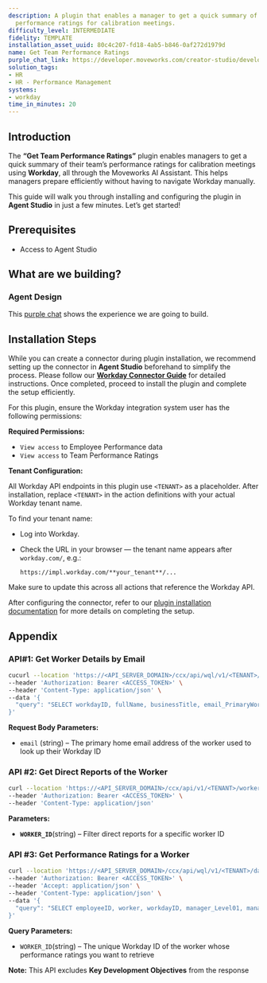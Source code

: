 ```yaml
---
description: A plugin that enables a manager to get a quick summary of their team's
  performance ratings for calibration meetings.
difficulty_level: INTERMEDIATE
fidelity: TEMPLATE
installation_asset_uuid: 80c4c207-fd18-4ab5-b846-0af272d1979d
name: Get Team Performance Ratings
purple_chat_link: https://developer.moveworks.com/creator-studio/developer-tools/purple-chat/?conversation=%7B%22startTimestamp%22%3A%2211%3A43%2BAM%22%2C%22messages%22%3A%5B%7B%22role%22%3A%22user%22%2C%22parts%22%3A%5B%7B%22richText%22%3A%22%3Cp%3ECan+you+summarize+my+team%27s+performance+ratings+and+the+key+area+of+development+for+each+of+them+for+my+upcoming+calibration+meeting%3C%2Fp%3E%22%7D%5D%7D%2C%7B%22role%22%3A%22assistant%22%2C%22parts%22%3A%5B%7B%22reasoningSteps%22%3A%5B%7B%22status%22%3A%22success%22%2C%22richText%22%3A%22%3Cp%3ERetrieves+latest+performance+ratings+and+key+development+area+for+each+team+member+from+Workday.%3C%2Fp%3E%22%7D%5D%7D%2C%7B%22richText%22%3A%22Sure%2C+gimme+a+sec+to+pull+up+the+latest+performance+ratings+and+key+objectives+for+your+team.%22%7D%5D%7D%2C%7B%22role%22%3A%22assistant%22%2C%22parts%22%3A%5B%7B%22richText%22%3A%22Here+are+the+latest+performance+ratings+and+key+development+objectives+for+your+team+members%3A%22%7D%2C%7B%22richText%22%3A%22%3Cb%3EMia+Chan%3C%2Fb%3E%3Cbr%3E%3Cb%3EPerformance+Rating%3A%3C%2Fb%3E+Exceeds+Expectations%3Cbr%3E%3Cb%3EKey+Development+Objective%3A%3C%2Fb%3E+Enhance+leadership+skills+through+mentorship+opportunities.%22%7D%2C%7B%22richText%22%3A%22%3Cb%3EJordan+Lee%3C%2Fb%3E%3Cbr%3E%3Cb%3EPerformance+Rating%3A%3C%2Fb%3E+Meets+Expectations%3Cbr%3E%3Cb%3EKey+Development+Objective%3A%3C%2Fb%3E+Develop+project+management+skills+by+leading+a+cross-functional+project.%22%7D%2C%7B%22richText%22%3A%22%3Cb%3EAlex+Kim%3C%2Fb%3E%3Cbr%3E%3Cb%3EPerformance+Rating%3A%3C%2Fb%3E+Needs+Improvement%3Cbr%3E%3Cb%3EKey+Development+Objective%3A%3C%2Fb%3E+Improve+technical+proficiency+in+data+analysis+tools.%22%7D%5D%7D%2C%7B%22role%22%3A%22assistant%22%2C%22parts%22%3A%5B%7B%22richText%22%3A%22Do+you+need+detailed+reports+for+anyone+or+further+actions%3F%22%7D%2C%7B%22buttons%22%3A%5B%7B%22style%22%3A%22filled%22%2C%22buttonText%22%3A%22Detailed+Report+for+Mia%22%7D%2C%7B%22style%22%3A%22filled%22%2C%22buttonText%22%3A%22Detailed+Report+for+Jordan%22%7D%2C%7B%22style%22%3A%22filled%22%2C%22buttonText%22%3A%22Detailed+Report+for+Alex%22%7D%2C%7B%22style%22%3A%22outlined%22%2C%22buttonText%22%3A%22All+good%2C+thanks%21%22%7D%5D%7D%5D%7D%5D%7D
solution_tags:
- HR
- HR - Performance Management
systems:
- workday
time_in_minutes: 20
---
```


## Introduction

The **“Get Team Performance Ratings”** plugin enables managers to get a quick summary of their team’s performance ratings for calibration meetings using **Workday**, all through the Moveworks AI Assistant. This helps managers prepare efficiently without having to navigate Workday manually.

This guide will walk you through installing and configuring the plugin in **Agent Studio** in just a few minutes. Let’s get started!

## **Prerequisites**

- Access to Agent Studio

## **What are we building?**

### Agent Design

This [purple chat](https://developer.moveworks.com/creator-studio/developer-tools/purple-chat?conversation=%7B%22startTimestamp%22%3A%2211%3A43%2BAM%22%2C%22messages%22%3A%5B%7B%22role%22%3A%22user%22%2C%22parts%22%3A%5B%7B%22richText%22%3A%22%3Cp%3ECan+you+summarize+my+team%27s+performance+ratings+and+the+key+area+of+development+for+each+of+them+for+my+upcoming+calibration+meeting%3C%2Fp%3E%22%7D%5D%7D%2C%7B%22role%22%3A%22assistant%22%2C%22parts%22%3A%5B%7B%22reasoningSteps%22%3A%5B%7B%22status%22%3A%22success%22%2C%22richText%22%3A%22%3Cp%3ERetrieves+latest+performance+ratings+and+key+development+area+for+each+team+member+from+Workday.%3C%2Fp%3E%22%7D%5D%7D%2C%7B%22richText%22%3A%22Sure%2C+gimme+a+sec+to+pull+up+the+latest+performance+ratings+and+key+objectives+for+your+team.%22%7D%5D%7D%2C%7B%22role%22%3A%22assistant%22%2C%22parts%22%3A%5B%7B%22richText%22%3A%22Here+are+the+latest+performance+ratings+and+key+development+objectives+for+your+team+members%3A%22%7D%2C%7B%22richText%22%3A%22%3Cb%3EMia+Chan%3C%2Fb%3E%3Cbr%3E%3Cb%3EPerformance+Rating%3A%3C%2Fb%3E+Exceeds+Expectations%3Cbr%3E%3Cb%3EKey+Development+Objective%3A%3C%2Fb%3E+Enhance+leadership+skills+through+mentorship+opportunities.%22%7D%2C%7B%22richText%22%3A%22%3Cb%3EJordan+Lee%3C%2Fb%3E%3Cbr%3E%3Cb%3EPerformance+Rating%3A%3C%2Fb%3E+Meets+Expectations%3Cbr%3E%3Cb%3EKey+Development+Objective%3A%3C%2Fb%3E+Develop+project+management+skills+by+leading+a+cross-functional+project.%22%7D%2C%7B%22richText%22%3A%22%3Cb%3EAlex+Kim%3C%2Fb%3E%3Cbr%3E%3Cb%3EPerformance+Rating%3A%3C%2Fb%3E+Needs+Improvement%3Cbr%3E%3Cb%3EKey+Development+Objective%3A%3C%2Fb%3E+Improve+technical+proficiency+in+data+analysis+tools.%22%7D%5D%7D%2C%7B%22role%22%3A%22assistant%22%2C%22parts%22%3A%5B%7B%22richText%22%3A%22Do+you+need+detailed+reports+for+anyone+or+further+actions%3F%22%7D%2C%7B%22buttons%22%3A%5B%7B%22style%22%3A%22filled%22%2C%22buttonText%22%3A%22Detailed+Report+for+Mia%22%7D%2C%7B%22style%22%3A%22filled%22%2C%22buttonText%22%3A%22Detailed+Report+for+Jordan%22%7D%2C%7B%22style%22%3A%22filled%22%2C%22buttonText%22%3A%22Detailed+Report+for+Alex%22%7D%2C%7B%22style%22%3A%22outlined%22%2C%22buttonText%22%3A%22All+good%2C+thanks%21%22%7D%5D%7D%5D%7D%5D%7D) shows the experience we are going to build.

## Installation Steps

While you can create a connector during plugin installation, we recommend setting up the connector in **Agent Studio** beforehand to simplify the process. Please follow our [**Workday Connector Guide**](https://developer.moveworks.com/marketplace/package/?id=workday&hist=home%2Cbrws#how-to-implement) for detailed instructions. Once completed, proceed to install the plugin and complete the setup efficiently.

For this plugin, ensure the Workday integration system user has the following permissions:

**Required Permissions:**

- `View access` to Employee Performance data
- `View access` to Team Performance Ratings

**Tenant Configuration:**

All Workday API endpoints in this plugin use `<TENANT>` as a placeholder. After installation, replace `<TENANT>` in the action definitions with your actual Workday tenant name.

To find your tenant name:

- Log into Workday.
- Check the URL in your browser — the tenant name appears after `workday.com/`, e.g.:
    
    `https://impl.workday.com/**your_tenant**/...`
    

Make sure to update this across all actions that reference the Workday API.

After configuring the connector, refer to our [plugin installation documentation](https://help.moveworks.com/docs/ai-agent-marketplace-installation) for more details on completing the setup.

## **Appendix**

### **API#1: Get Worker Details by Email**

```bash
cucurl --location 'https://<API_SERVER_DOMAIN>/ccx/api/wql/v1/<TENANT>/data' \
--header 'Authorization: Bearer <ACCESS_TOKEN>' \
--header 'Content-Type: application/json' \
--data '{
  "query": "SELECT workdayID, fullName, businessTitle, email_PrimaryWorkOrPrimaryHome as email, employeeID FROM allWorkers WHERE email_PrimaryWorkOrPrimaryHome = %27{{email}}%27"
}'
```

**Request Body Parameters:**

- `email` (string) – The primary home email address of the worker used to look up their Workday ID

### **API #2: Get Direct Reports of the Worker**

```bash
curl --location 'https://<API_SERVER_DOMAIN>/ccx/api/v1/<TENANT>/workers/{{WORKER_ID}}/directReports' \
--header 'Authorization: Bearer <ACCESS_TOKEN>' \
--header 'Content-Type: application/json'
```

**Parameters:**

- **`WORKER_ID`**(string) – Filter direct reports for a specific worker ID

### **API #3: Get Performance Ratings for a Worker**

```bash
curl --location 'https://<API_SERVER_DOMAIN>/ccx/api/wql/v1/<TENANT>/data' \
--header 'Authorization: Bearer <ACCESS_TOKEN>' \
--header 'Accept: application/json' \
--header 'Content-Type: application/json' \
--data '{
  "query": "SELECT employeeID, worker, workdayID, manager_Level01, managementChain_Level02, position, tenureCategory_Position, jobProfile, timeInJobProfile, compensationGrade, managementLevel, location, costCenter, supervisoryOrganization, cf_TalentPlacementCategory, talentMatrixPlacement, potential_CompletedRating, lastReview_OverallRating, cf_PerformanceRatingWorkRating, talentMatrixPlacementRow, talentMatrixPlacementColumn FROM workersForHCMReporting (dataSourceFilter = allActiveWorkers) WHERE workdayID = ''{{WORKER_ID}}''"
}'
```

**Query Parameters:**

- `WORKER_ID`(string) – The unique Workday ID of the worker whose performance ratings you want to retrieve

**Note:**  This API excludes **Key Development Objectives** from the response